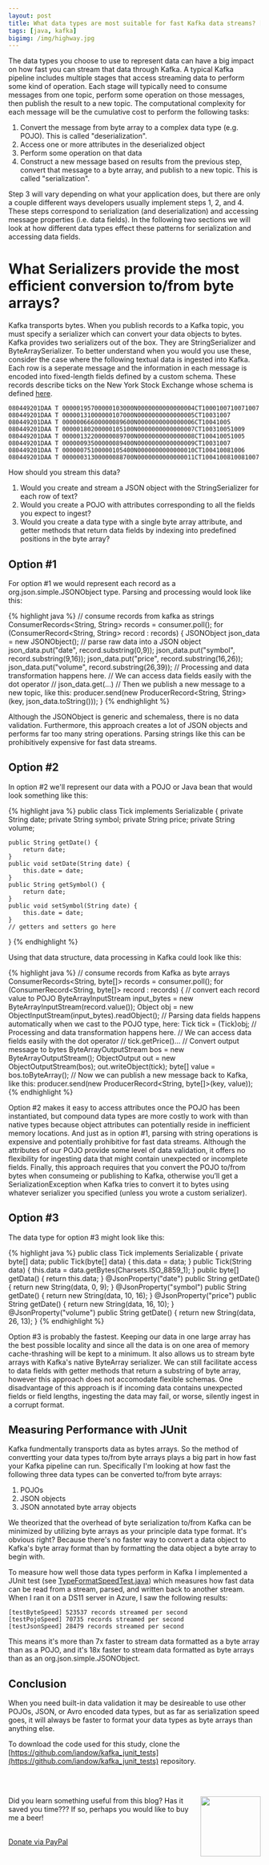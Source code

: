 ```yaml
---
layout: post
title: What data types are most suitable for fast Kafka data streams? [Part One]
tags: [java, kafka]
bigimg: /img/highway.jpg
---
```


The data types you choose to use to represent data can have a big impact on how fast you can stream that data through Kafka. A typical Kafka pipeline includes multiple stages that access streaming data to perform some kind of operation. Each stage will typically need to consume messages from one topic, perform some operation on those messages, then publish the result to a new topic. The computational complexity for each message will be the cumulative cost to perform the following tasks:

1. Convert the message from byte array to a complex data type (e.g. POJO). This is called "deserialization".
2. Access one or more attributes in the deserialized object
3. Perform some operation on that data
4. Construct a new message based on results from the previous step, convert that message to a byte array, and publish to a new topic. This is called "serialization".

Step 3 will vary depending on what your application does, but there are only a couple different ways developers usually implement steps 1, 2, and 4. These steps correspond to serialization (and deserialization) and accessing message properties (i.e. data fields). In the following two sections we will look at how different data types effect these patterns for serialization and accessing data fields.

# What Serializers provide the most efficient conversion to/from byte arrays?

Kafka transports bytes. When you publish records to a Kafka topic, you must specify a serializer which can convert your data objects to bytes. Kafka provides two serializers out of the box. They are StringSerializer and ByteArraySerializer. To better understand when you would you use these, consider the case where the following textual data is ingested into Kafka. Each row is a seperate message and the information in each message is encoded into fixed-length fields defined by a custom schema. These records describe ticks on the New York Stock Exchange whose schema is defined [here](http://www.nyxdata.com/Data-Products/Daily-TAQ).

    080449201DAA T 00000195700000103000N0000000000000004CT1000100710071007 
    080449201DAA T 00000131000000107000N0000000000000005CT10031007 
    080449201DAA T 00000066600000089600N0000000000000006CT10041005 
    080449201DAA T 00000180200000105100N0000000000000007CT100310051009 
    080449201DAA T 00000132200000089700N0000000000000008CT100410051005 
    080449201DAA T 00000093500000089400N0000000000000009CT10031007 
    080449201DAA T 00000075100000105400N0000000000000010CT100410081006 
    080449201DAA T 00000031300000088700N0000000000000011CT1004100810081007 

How should you stream this data? 

1. Would you create and stream a JSON object with the StringSerializer for each row of text?
2. Would you create a POJO with attributes corresponding to all the fields you expect to ingest?
3. Would you create a data type with a single byte array attribute, and getter methods that return data fields by indexing into predefined positions in the byte array?

## Option #1

For option #1 we would represent each record as a org.json.simple.JSONObject type. Parsing and processing would look like this:

{% highlight java %}
// consume records from kafka as strings
ConsumerRecords<String, String> records = consumer.poll();
for (ConsumerRecord<String, String> record : records) {
    JSONObject json_data = new JSONObject();
    // parse raw data into a JSON object
    json_data.put("date", record.substring(0,9));
    json_data.put("symbol", record.substring(9,16));
    json_data.put("price", record.substring(16,26));
    json_data.put("volume", record.substring(26,39));
    // Processing and data transformation happens here. 
    // We can access data fields easily with the dot operator
    //   json_data.get(...)
    // Then we publish a new message to a new topic, like this:
    producer.send(new ProducerRecord<String, String>(key, json_data.toString()));
}
{% endhighlight %}

Although the JSONObject is generic and schemaless, there is no data validation. Furthermore, this approach creates a lot of JSON objects and performs far too many string operations. Parsing strings like this can be prohibitively expensive for fast data streams.

## Option #2

In option #2 we'll represent our data with a POJO or Java bean that would look something like this:

{% highlight java %}
public class Tick implements Serializable {
    private String date;
    private String symbol;
    private String price;
    private String volume;

    public String getDate() {
        return date;
    }
    public void setDate(String date) {
        this.date = date;
    }
    public String getSymbol() {
        return date;
    }
    public void setSymbol(String date) {
        this.date = date;
    }
    // getters and setters go here
}
{% endhighlight %}

Using that data structure, data processing in Kafka could look like this:

{% highlight java %}
// consume records from Kafka as byte arrays
ConsumerRecords<String, byte[]> records = consumer.poll();
for (ConsumerRecord<String, byte[]> record : records) {
    // convert each record value to POJO
    ByteArrayInputStream input_bytes = new ByteArrayInputStream(record.value());
    Object obj = new ObjectInputStream(input_bytes).readObject();
    // Parsing data fields happens automatically when we cast to the POJO type, here:
    Tick tick = (Tick)obj;
    // Processing and data transformation happens here. 
    // We can access data fields easily with the dot operator
    //   tick.getPrice()...
    // Convert output message to bytes
    ByteArrayOutputStream bos = new ByteArrayOutputStream();
    ObjectOutput out = new ObjectOutputStream(bos);
    out.writeObject(tick);
    byte[] value = bos.toByteArray();
    // Now we can publish a new message back to Kafka, like this:
    producer.send(new ProducerRecord<String, byte[]>(key, value));
{% endhighlight %}

Option #2 makes it easy to access attributes once the POJO has been instantiated, but compound data types are more costly to work with than native types because object attributes can potentially reside in inefficient memory locations.  And just as in option #1, parsing with string operations is expensive and potentially prohibitive for fast data streams.  Although the attributes of our POJO provide some level of data validation, it offers no flexibility for ingesting data that might contain unexpected or incomplete fields. Finally, this approach requires that you convert the POJO to/from bytes when consumeing or publishing to Kafka, otherwise you’ll get a SerializationException when Kafka tries to convert it to bytes using whatever serializer you specified (unless you wrote a custom serializer).

## Option #3
The data type for option #3 might look like this:

{% highlight java %}
public class Tick implements Serializable {
    private byte[] data;
    public Tick(byte[] data) {
        this.data = data;
    }
    public Tick(String data) {
        this.data = data.getBytes(Charsets.ISO_8859_1);
    }
    public byte[] getData() {
        return this.data;
    }
    @JsonProperty("date")
    public String getDate() {
        return new String(data, 0, 9);
    }
    @JsonProperty("symbol")
    public String getDate() {
        return new String(data, 10, 16);
    }
    @JsonProperty("price")
    public String getDate() {
        return new String(data, 16, 10);
    }
    @JsonProperty("volume")
    public String getDate() {
        return new String(data, 26, 13);
    }
{% endhighlight %}

Option #3 is probably the fastest. Keeping our data in one large array has the best possible locality and since all the data is on one area of memory cache-thrashing will be kept to a minimum. It also allows us to stream byte arrays with Kafka's native ByteArray serializer. We can still facilitate access to data fields with getter methods that return a substring of byte array, however this approach does not accomodate flexible schemas. One disadvantage of this approach is if incoming data contains unexpected fields or field lengths, ingesting the data may fail, or worse, silently ingest in a corrupt format. 

## Measuring Performance with JUnit 

Kafka fundmentally transports data as bytes arrays. So the method of convertting your data types to/from byte arrays plays a big part in how fast your Kafka pipeline can run. Specifically I'm looking at how fast the following three data types can be converted to/from byte arrays:

1. POJOs
2. JSON objects
3. JSON annotated byte array objects

We theorized that the overhead of byte serialization to/from Kafka can be minimized by utilizing byte arrays as your principle data type format. It's obvious right? Because there's no faster way to convert a data object to Kafka's byte array format than by formatting the data object a byte array to begin with.

To measure how well those data types perform in Kafka I implemented a JUnit test (see [TypeFormatSpeedTest.java](https://github.com/iandow/kafka_junit_tests/blob/master/src/test/java/com/mapr/sample/TypeFormatSpeedTest.java)) which measures how fast data can be read from a stream, parsed, and written back to another stream. When I ran it on a DS11 server in Azure, I saw the following results:

    [testByteSpeed] 523537 records streamed per second
    [testPojoSpeed] 70735 records streamed per second
    [testJsonSpeed] 28479 records streamed per second

This means it's more than 7x faster to stream data formatted as a byte array than as a POJO, and it's 18x faster to stream data formatted as byte arrays than as an org.json.simple.JSONObject.

## Conclusion

When you need built-in data validation it may be desireable to use other POJOs, JSON, or Avro encoded data types, but as far as serialization speed goes, it will always be faster to format your data types as byte arrays than anything else. 

To download the code used for this study, clone the [https://github.com/iandow/kafka_junit_tests](https://github.com/iandow/kafka_junit_tests) repository.



<br><br>
<div class="main-explain-area padding-override jumbotron">
  <img src="http://iandow.github.io/img/paypal.png" width="120" style="margin-left: 15px" align="right">
  <p class="margin-override font-override">
    Did you learn something useful from this blog? Has it saved you time??? If so, perhaps you would like to buy me a beer!</p>
  <br>
  <div id="paypalbtn">
    <a class="btn btn-primary btn" href="https://www.paypal.me/iandownard/3.5">Donate via PayPal</a>
  </div>
</div>